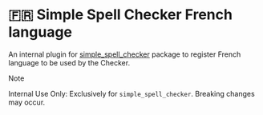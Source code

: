 # 🇫🇷 Simple Spell Checker French language 
An internal plugin for [simple_spell_checker](https://github.com/CatHood0/simple_spell_checker) package to register French language to be used by the Checker.

> [!NOTE]
>
> Internal Use Only: Exclusively for `simple_spell_checker`. Breaking changes may occur.
